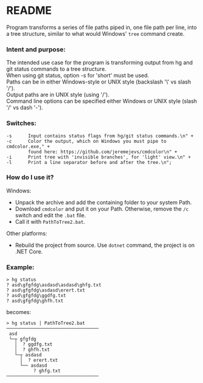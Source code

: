 # README #

Program transforms a series of file paths piped in, one file path per line, into a tree structure, similar to what would Windows' `tree` command create. 

### Intent and purpose: ###

The intended use case for the program is transforming output from hg and git status commands to a tree structure.  
When using git status, option -s for 'short' must be used.  
Paths can be in either Windows-style or UNIX style (backslash '\\' vs slash '/').  
Output paths are in UNIX style (using '/').  
Command line options can be specified either Windows or UNIX style (slash '/' vs dash '-').  

### Switches: ###

	-s 		Input contains status flags from hg/git status commands.\n" +
	-c 		Color the output, which on Windows you must pipe to cmdcolor.exe," +
	   		found here: https://github.com/jeremejevs/cmdcolor\n" +
	-i 		Print tree with 'invisible branches', for 'light' view.\n" +
	-l 		Print a line separator before and after the tree.\n";

### How do I use it? ###

Windows:  
* Unpack the archive and add the containing folder to your system Path.
* Download `cmdcolor` and put it on your Path. Otherwise, remove the `/c` switch and edit the `.bat` file.
* Call it with `PathToTree2.bat`.

Other platforms:
* Rebuild the project from source. Use `dotnet` command, the project is on .NET Core.

### Example: ###
```
> hg status
? asd\gfgfdg\asdasd\asdasd\ghfg.txt
? asd\gfgfdg\asdasd\erert.txt
? asd\gfgfdg\ggdfg.txt
? asd\gfgfdg\ghfh.txt
```
becomes:
```
> hg status | PathToTree2.bat
──────────────────────────────────                   
 asd                                                 
 └─┬ gfgfdg                                          
   │  ? ggdfg.txt                                    
   │  ? ghfh.txt                                     
   └─┬ asdasd                                        
     │  ? erert.txt                                  
     └── asdasd                                      
          ? ghfg.txt                                 
──────────────────────────────────                   
                                   